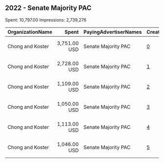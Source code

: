 ## 2022 - Senate Majority PAC 
Spent: 10,797.00
Impressions: 2,739,276

|OrganizationName|Spent|PayingAdvertiserNames|CreativeUrls|Impressions|Genders|AgeBrackets|CountryCodes|BillingAddresses|CandidateBallotInformation|
|:---|---:|:---|:---|---:|:---|:---|:---|:---|:---|
|Chong and Koster|3,751.00 USD|Senate Majority PAC|[0](https://www.snap.com/political-ads/asset/f8742223ec40e185ede996a707a40fb36f7f3d79f6a3f6a104c2a7889d7e8381?mediaType=mp4)|957,189||18+|united states|"1640 Rhode Island Ave. NW, Suite 600,Washington,20036,US"||
|Chong and Koster|2,728.00 USD|Senate Majority PAC|[1](https://www.snap.com/political-ads/asset/b852ebb229cb203014197237a2558faaa4845e30f39b666eb39e927d0d8097b5?mediaType=mp4)|695,856||18+|united states|"1640 Rhode Island Ave. NW, Suite 600,Washington,20036,US"||
|Chong and Koster|1,109.00 USD|Senate Majority PAC|[2](https://www.snap.com/political-ads/asset/0b6f55e6f0b47a5c8ff1a66271d2e75d1b14597872f2ed7d6ab689ab8fd28d75?mediaType=mp4)|291,578||18+|united states|"1640 Rhode Island Ave. NW, Suite 600,Washington,20036,US"||
|Chong and Koster|1,050.00 USD|Senate Majority PAC|[3](https://www.snap.com/political-ads/asset/acc50d727ca1dd62b0abe47955486d03a07e07c35632cb447e5a70d450bf45ab?mediaType=mp4)|276,594||18+|united states|"1640 Rhode Island Ave. NW, Suite 600,Washington,20036,US"||
|Chong and Koster|1,113.00 USD|Senate Majority PAC|[4](https://www.snap.com/political-ads/asset/0b6f55e6f0b47a5c8ff1a66271d2e75d1b14597872f2ed7d6ab689ab8fd28d75?mediaType=mp4)|267,631||18+|united states|"1640 Rhode Island Ave. NW, Suite 600,Washington,20036,US"||
|Chong and Koster|1,046.00 USD|Senate Majority PAC|[5](https://www.snap.com/political-ads/asset/acc50d727ca1dd62b0abe47955486d03a07e07c35632cb447e5a70d450bf45ab?mediaType=mp4)|250,428||18+|united states|"1640 Rhode Island Ave. NW, Suite 600,Washington,20036,US"||
